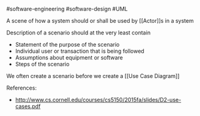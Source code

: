 #software-engineering #software-design #UML

A scene of how a system should or shall be used by [[Actor]]s in a system

Description of a scenario should at the very least contain
* Statement of the purpose of the scenario
* Individual user or transaction that is being followed
* Assumptions about equipment or software
* Steps of the scenario

We often create a scenario before we create a [[Use Case Diagram]]


References:
* http://www.cs.cornell.edu/courses/cs5150/2015fa/slides/D2-use-cases.pdf